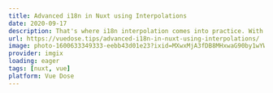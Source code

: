 ```yaml
---
title: Advanced i18n in Nuxt using Interpolations
date: 2020-09-17
description: That's where i18n interpolation comes into practice. With i18n, instead of using v-html we can instead use interpolation. How? i18n gives us an <i18n> component that we can use on any of our pages or inside our components.
url: https://vuedose.tips/advanced-i18n-in-nuxt-using-interpolations/
image: photo-1600633349333-eebb43d01e23?ixid=MXwxMjA3fDB8MHxwaG90by1wYWdlfHx8fGVufDB8fHw%3D&ixlib=rb-1.2.1&auto=format&fit=crop&w=2550&q=80
provider: imgix
loading: eager
tags: [nuxt, vue]
platform: Vue Dose
---
```

